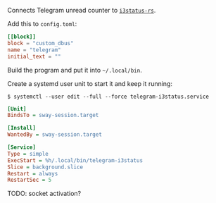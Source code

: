 Connects Telegram unread counter to [`i3status-rs`][i3rs].

[i3rs]: https://github.com/greshake/i3status-rust

Add this to `config.toml`:

```toml
[[block]]
block = "custom_dbus"
name = "telegram"
initial_text = ""
```

Build the program and put it into `~/.local/bin`.

Create a systemd user unit to start it and keep it running:

    $ systemctl --user edit --full --force telegram-i3status.service

```ini
[Unit]
BindsTo = sway-session.target

[Install]
WantedBy = sway-session.target

[Service]
Type = simple
ExecStart = %h/.local/bin/telegram-i3status
Slice = background.slice
Restart = always
RestartSec = 5
```

TODO: socket activation?
